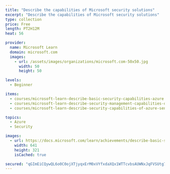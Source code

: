 ```yaml
---
title: "Describe the capabilities of Microsoft security solutions"
excerpt: "Describe the capabilities of Microsoft security solutions"
type: collection
price: Free
length: PT2H12M
heat: 56

provider:
  name: Microsoft Learn
  domain: microsoft.com
  images:
    - url: /assets/images/organizations/microsoft.com-50x50.jpg
      width: 50
      height: 50

levels:
  - Beginner

items:
  - courses/microsoft-learn-describe-basic-security-capabilities-azure
  - courses/microsoft-learn-describe-security-management-capabilities-of-azure
  - courses/microsoft-learn-describe-security-capabilities-of-azure-sentinel

topics:
  - Azure
  - Security

images:
  - url: https://docs.microsoft.com/learn/achievements/describe-basic-security-capabilities-in-azure-social.png
    width: 641
    height: 321
    isCached: true

secured: "qGImEiCQywQL6o0C0ojXTjyqxErM0xVYfxdaXQx1WTTcvbsAUWNxJqFVSUtg7jGaMIHdxcCTn5eqDl7Bt/IH6Qjin7Jr3e4U4taskp/524qNHauXu28zqMJ/bbdplvQJ6i8jLrBxzuI0fHls/Jm5NvWfytzkGmnCtQecoPsjMo1yCBu0qe7YyeQdBYLc0gC9UMqA43yaJ6Bh/lzQUYur9xry+BUFP8cEEQVejK4FKBDAHJVVJNZYa9X6UoW+9tOo+gLJehh1FQgYaCoLosqnQ8vkeE/OKSA2cCg2v7vSt9yTKp6oKNJ2FSjl8v5Bh6G/4w8+r/xiWKTzDFsTzpoaMtZyyPOtDy0PXTtT7A9ladk=;zJmKYYyYXJxP9lsnxn8puQ=="
---
```


